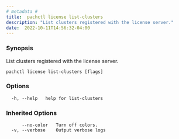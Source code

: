 ```yaml
---
# metadata # 
title:  pachctl license list-clusters
description: "List clusters registered with the license server."
date:  2022-10-11T14:56:32-04:00
---
```


### Synopsis

List clusters registered with the license server.

```
pachctl license list-clusters [flags]
```

### Options

```
  -h, --help   help for list-clusters
```

### Inherited Options

```
      --no-color   Turn off colors.
  -v, --verbose    Output verbose logs
```

